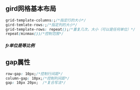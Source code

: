 ## gird网格基本布局

```css
grid-template-columns:;/*指定行的大小*/
gird-temlate-rows:;/*指定列的大小*/
grid-template-rows: repeat();/*重复几次，大小（可以是任何单位）*/
repeat(minmax())/*控制范围*/
```

##### fr单位是等比例

## gap属性

```css
row-gap: 10px;/*控制行间距*/
column-gap: 10px;/*控制列间距*/
gap: 10px 20px;  /*复合写法*/
```



